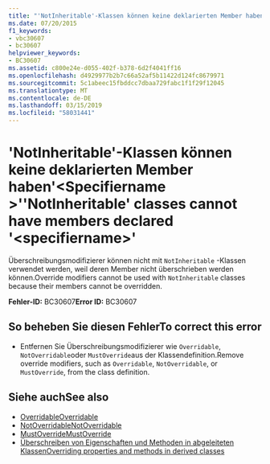 ```yaml
---
title: "'NotInheritable'-Klassen können keine deklarierten Member haben '<specifiername>'"
ms.date: 07/20/2015
f1_keywords:
- vbc30607
- bc30607
helpviewer_keywords:
- BC30607
ms.assetid: c800e24e-d055-402f-b378-6d2f4041ff16
ms.openlocfilehash: d4929977b2b7c66a52af5b11422d124fc8679971
ms.sourcegitcommit: 5c1abeec15fbddcc7dbaa729fabc1f1f29f12045
ms.translationtype: MT
ms.contentlocale: de-DE
ms.lasthandoff: 03/15/2019
ms.locfileid: "58031441"
---
```

# <a name="notinheritable-classes-cannot-have-members-declared-specifiername"></a><span data-ttu-id="37cd1-102">'NotInheritable'-Klassen können keine deklarierten Member haben'\<Specifiername >'</span><span class="sxs-lookup"><span data-stu-id="37cd1-102">'NotInheritable' classes cannot have members declared '\<specifiername>'</span></span>
<span data-ttu-id="37cd1-103">Überschreibungsmodifizierer können nicht mit `NotInheritable` -Klassen verwendet werden, weil deren Member nicht überschrieben werden können.</span><span class="sxs-lookup"><span data-stu-id="37cd1-103">Override modifiers cannot be used with `NotInheritable` classes because their members cannot be overridden.</span></span>  
  
 <span data-ttu-id="37cd1-104">**Fehler-ID:** BC30607</span><span class="sxs-lookup"><span data-stu-id="37cd1-104">**Error ID:** BC30607</span></span>  
  
## <a name="to-correct-this-error"></a><span data-ttu-id="37cd1-105">So beheben Sie diesen Fehler</span><span class="sxs-lookup"><span data-stu-id="37cd1-105">To correct this error</span></span>  
  
-   <span data-ttu-id="37cd1-106">Entfernen Sie Überschreibungsmodifizierer wie `Overridable`, `NotOverridable`oder `MustOverride`aus der Klassendefinition.</span><span class="sxs-lookup"><span data-stu-id="37cd1-106">Remove override modifiers, such as `Overridable`, `NotOverridable`, or `MustOverride`, from the class definition.</span></span>  
  
## <a name="see-also"></a><span data-ttu-id="37cd1-107">Siehe auch</span><span class="sxs-lookup"><span data-stu-id="37cd1-107">See also</span></span>

- [<span data-ttu-id="37cd1-108">Overridable</span><span class="sxs-lookup"><span data-stu-id="37cd1-108">Overridable</span></span>](../../visual-basic/language-reference/modifiers/overridable.md)
- [<span data-ttu-id="37cd1-109">NotOverridable</span><span class="sxs-lookup"><span data-stu-id="37cd1-109">NotOverridable</span></span>](../../visual-basic/language-reference/modifiers/notoverridable.md)
- [<span data-ttu-id="37cd1-110">MustOverride</span><span class="sxs-lookup"><span data-stu-id="37cd1-110">MustOverride</span></span>](../../visual-basic/language-reference/modifiers/mustoverride.md)
- [<span data-ttu-id="37cd1-111">Überschreiben von Eigenschaften und Methoden in abgeleiteten Klassen</span><span class="sxs-lookup"><span data-stu-id="37cd1-111">Overriding properties and methods in derived classes</span></span>](~/docs/visual-basic/programming-guide/language-features/objects-and-classes/inheritance-basics.md#overriding-properties-and-methods-in-derived-classes)

